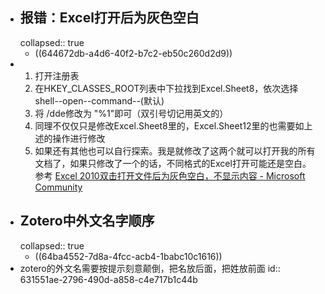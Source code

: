 - ## 报错：Excel打开后为灰色空白
  collapsed:: true
	- ((644672db-a4d6-40f2-b7c2-eb50c260d2d9))
- 1. 打开注册表
  2. 在HKEY_CLASSES_ROOT列表中下拉找到Excel.Sheet8，依次选择shell--open--command--(默认)
  3. 将 /dde修改为 "%1"即可（双引号切记用英文的）
  4. 同理不仅仅只是修改Excel.Sheet8里的，Excel.Sheet12里的也需要如上述的操作进行修改
  5. 如果还有其他也可以自行探索。我是就修改了这两个就可以打开我的所有文档了，如果只修改了一个的话，不同格式的Excel打开可能还是空白。
  参考 [Excel 2010双击打开文件后为灰色空白，不显示内容 - Microsoft Community](https://answers.microsoft.com/zh-hans/msoffice/forum/all/excel/7fb0d2a0-aed6-4d89-b962-6d51bb53cda9?page=2)
- ## Zotero中外文名字顺序
  collapsed:: true
	- ((64ba4552-7d8a-4fcc-acb4-1babc10c1616))
- zotero的外文名需要按提示刻意颠倒，把名放后面，把姓放前面
  id:: 631551ae-2796-490d-a858-c4e717b1c44b